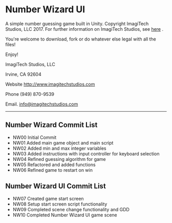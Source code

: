# Number Wizard UI


A simple number guessing game built in Unity.
Copyright ImagiTech Studios, LLC 2017. 
For further information on ImagiTech Studios, see [here](http://www.imagitechstudios.com/) .


You're welcome to download, fork or do whatever else legal with all the files!


Enjoy!


ImagiTech Studios, LLC

Irvine, CA 92604

Website http://www.imagitechstudios.com

Phone (949) 870-9539

Email. info@imagitechstudios.com

---

## Number Wizard Commit List

* NW00 Initial Commit
* NW01 Added main game object and main script
* NW02 Added min and max integer variables
* NW03 Added instructions with input controller for keyboard selection
* NW04 Refined guessing algorithm for game
* NW05 Refactored and added functions
* NW06 Refined game to restart on win

## Number Wizard UI Commit List
* NW07 Created game start screen
* NW08 Setup start screen script functionality
* NW09 Completed scene change functionality and GDD
* NW10 Completed Number Wizard UI game scene
